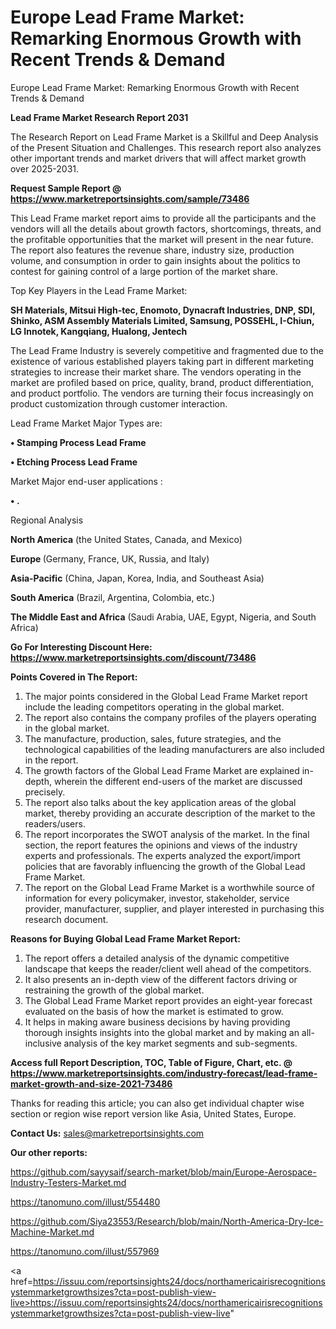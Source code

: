 # Europe Lead Frame Market: Remarking Enormous Growth with Recent Trends & Demand
Europe Lead Frame Market: Remarking Enormous Growth with Recent Trends & Demand

<strong>Lead Frame Market Research Report 2031</strong>

The Research Report on Lead Frame Market is a Skillful and Deep Analysis of the Present Situation and Challenges. This research report also analyzes other important trends and market drivers that will affect market growth over 2025-2031.

<strong>Request Sample Report @ <a href=https://www.marketreportsinsights.com/sample/73486>https://www.marketreportsinsights.com/sample/73486</a></strong>

This Lead Frame market report aims to provide all the participants and the vendors will all the details about growth factors, shortcomings, threats, and the profitable opportunities that the market will present in the near future. The report also features the revenue share, industry size, production volume, and consumption in order to gain insights about the politics to contest for gaining control of a large portion of the market share.

Top Key Players in the Lead Frame Market:

<strong>SH Materials, Mitsui High-tec, Enomoto, Dynacraft Industries, DNP, SDI, Shinko, ASM Assembly Materials Limited, Samsung, POSSEHL, I-Chiun, LG Innotek, Kangqiang, Hualong, Jentech</strong>

The Lead Frame Industry is severely competitive and fragmented due to the existence of various established players taking part in different marketing strategies to increase their market share. The vendors operating in the market are profiled based on price, quality, brand, product differentiation, and product portfolio. The vendors are turning their focus increasingly on product customization through customer interaction.

Lead Frame Market Major Types are:

<strong>• Stamping Process Lead Frame

• Etching Process Lead Frame</strong>

Market Major end-user applications :

<strong>• .</strong>

Regional Analysis

</u><strong><b>North America</b></strong> (the United States, Canada, and Mexico)

<strong><b>Europe </b></strong>(Germany, France, UK, Russia, and Italy)

<strong><b>Asia-Pacific</b></strong> (China, Japan, Korea, India, and Southeast Asia)

<strong><b>South America</b></strong> (Brazil, Argentina, Colombia, etc.)

<strong><b>The Middle East and Africa</b></strong> (Saudi Arabia, UAE, Egypt, Nigeria, and South Africa)

<strong>Go For Interesting Discount Here: <a href=https://www.marketreportsinsights.com/discount/73486>https://www.marketreportsinsights.com/discount/73486</a></strong>

<strong>Points Covered in The Report:</strong>
<ol>
  <li>The major points considered in the Global Lead Frame Market report include the leading competitors operating in the global market.</li>
  <li>The report also contains the company profiles of the players operating in the global market.</li>
  <li>The manufacture, production, sales, future strategies, and the technological capabilities of the leading manufacturers are also included in the report.</li>
  <li>The growth factors of the Global Lead Frame Market are explained in-depth, wherein the different end-users of the market are discussed precisely.</li>
  <li>The report also talks about the key application areas of the global market, thereby providing an accurate description of the market to the readers/users.</li>
  <li>The report incorporates the SWOT analysis of the market. In the final section, the report features the opinions and views of the industry experts and professionals. The experts analyzed the export/import policies that are favorably influencing the growth of the Global Lead Frame Market.</li>
  <li>The report on the Global Lead Frame Market is a worthwhile source of information for every policymaker, investor, stakeholder, service provider, manufacturer, supplier, and player interested in purchasing this research document.</li>
</ol>
<strong>Reasons for Buying Global Lead Frame Market Report:</strong>

<ol>
  <li>The report offers a detailed analysis of the dynamic competitive landscape that keeps the reader/client well ahead of the competitors.</li>
  <li>It also presents an in-depth view of the different factors driving or restraining the growth of the global market.</li>
  <li>The Global Lead Frame Market report provides an eight-year forecast evaluated on the basis of how the market is estimated to grow.</li>
  <li>It helps in making aware business decisions by having providing thorough insights insights into the global market and by making an all-inclusive analysis of the key market segments and sub-segments.</li>
</ol>
<strong>Access full Report Description, TOC, Table of Figure, Chart, etc. @ <a href=https://www.marketreportsinsights.com/industry-forecast/lead-frame-market-growth-and-size-2021-73486>https://www.marketreportsinsights.com/industry-forecast/lead-frame-market-growth-and-size-2021-73486</a></strong>


Thanks for reading this article; you can also get individual chapter wise section or region wise report version like Asia, United States, Europe.

<strong>Contact Us:</strong>
sales@marketreportsinsights.com

<strong>Our other reports:</strong>

<a href=https://github.com/sayysaif/search-market/blob/main/Europe-Aerospace-Industry-Testers-Market.md>https://github.com/sayysaif/search-market/blob/main/Europe-Aerospace-Industry-Testers-Market.md</a>

<a href=https://tanomuno.com/illust/554480>https://tanomuno.com/illust/554480</a>

<a href=https://github.com/Siya23553/Research/blob/main/North-America-Dry-Ice-Machine-Market.md>https://github.com/Siya23553/Research/blob/main/North-America-Dry-Ice-Machine-Market.md</a>

<a href=https://tanomuno.com/illust/557969>https://tanomuno.com/illust/557969</a>

<a href=https://issuu.com/reportsinsights24/docs/northamericairisrecognitionsystemmarketgrowthsizes?cta=post-publish-view-live>https://issuu.com/reportsinsights24/docs/northamericairisrecognitionsystemmarketgrowthsizes?cta=post-publish-view-live</a>"

